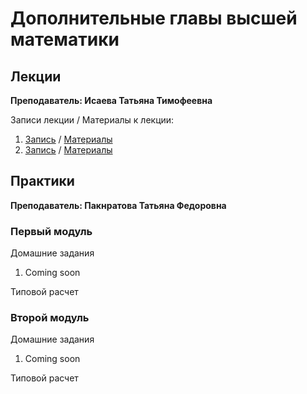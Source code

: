 # Дополнительные главы высшей математики

## Лекции

**Преподаватель: Исаева Татьяна Тимофеевна**

Записи лекции / Материалы к лекции:

1. [Запись]() / [Материалы]()
2. [Запись]() / [Материалы](https://niuitmo-my.sharepoint.com/:b:/g/personal/i_ser_i_niuitmo_ru/EWqyVFDtFwBFnvL7KHFMiPcB_vidYr5eQ6AA-NkuVUVFog?e=kUVN1x)

## Практики

**Преподаватель: Пакнратова Татьяна Федоровна**

### Первый модуль

Домашние задания

1. Coming soon

Типовой расчет

### Второй модуль

Домашние задания

1. Coming soon

Типовой расчет

